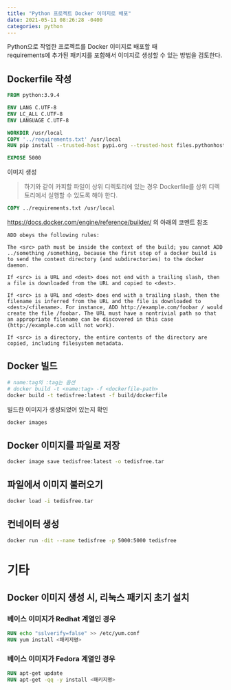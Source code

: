 ```yaml
---
title: "Python 프로젝트 Docker 이미지로 배포"
date: 2021-05-11 08:26:28 -0400
categories: python
---
```


Python으로 작업한 프로젝트를 Docker 이미지로 배포할 때  
requirements에 추가된 패키지를 포함해서 이미지로 생성할 수 있는 방법을 검토한다.

## Dockerfile 작성

```dockerfile
FROM python:3.9.4

ENV LANG C.UTF-8
ENV LC_ALL C.UTF-8
ENV LANGUAGE C.UTF-8

WORKDIR /usr/local
COPY '../requirements.txt' /usr/local
RUN pip install --trusted-host pypi.org --trusted-host files.pythonhosted.org -r requirements.txt

EXPOSE 5000
```
이미지 생성  

> 하기와 같이 카피할 파일이 상위 디렉토리에 있는 경우 Dockerfile를 상위 디렉토리에서 실행할 수 있도록 해야 한다.

```dockerfile
COPY ../requirements.txt /usr/local
```

https://docs.docker.com/engine/reference/builder/ 의 아래의 코멘트 참조
```
ADD obeys the following rules:

The <src> path must be inside the context of the build; you cannot ADD ../something /something, because the first step of a docker build is to send the context directory (and subdirectories) to the docker daemon.

If <src> is a URL and <dest> does not end with a trailing slash, then a file is downloaded from the URL and copied to <dest>.

If <src> is a URL and <dest> does end with a trailing slash, then the filename is inferred from the URL and the file is downloaded to <dest>/<filename>. For instance, ADD http://example.com/foobar / would create the file /foobar. The URL must have a nontrivial path so that an appropriate filename can be discovered in this case (http://example.com will not work).

If <src> is a directory, the entire contents of the directory are copied, including filesystem metadata.
```

## Docker 빌드

```sh
# name:tag의 :tag는 옵션
# docker build -t <name:tag> -f <dockerfile-path>
docker build -t tedisfree:latest -f build/dockerfile
```

빌드한 이미지가 생성되었어 있는지 확인

```sh
docker images
```

## Docker 이미지를 파일로 저장

```sh
docker image save tedisfree:latest -o tedisfree.tar
```

## 파일에서 이미지 불러오기 

```sh
docker load -i tedisfree.tar
```

## 컨네이터 생성

```sh
docker run -dit --name tedisfree -p 5000:5000 tedisfree
```

# 기타

## Docker 이미지 생성 시, 리눅스 패키지 초기 설치

### 베이스 이미지가 Redhat 계열인 경우 
```dockerfile
RUN echo "sslverify=false" >> /etc/yum.conf 
RUN yum install <패키지명> 
```

### 베이스 이미지가 Fedora 계열인 경우
```dockerfile
RUN apt-get update
RUN apt-get -qq -y install <패키지명>
```


